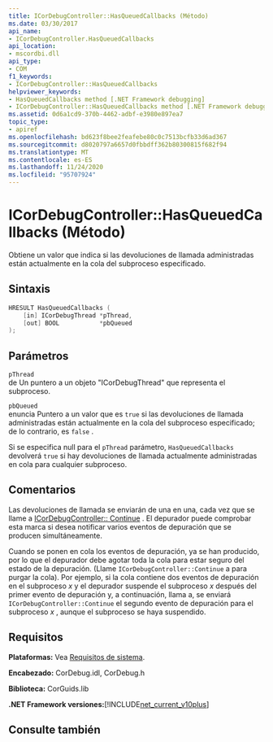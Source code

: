 ```yaml
---
title: ICorDebugController::HasQueuedCallbacks (Método)
ms.date: 03/30/2017
api_name:
- ICorDebugController.HasQueuedCallbacks
api_location:
- mscordbi.dll
api_type:
- COM
f1_keywords:
- ICorDebugController::HasQueuedCallbacks
helpviewer_keywords:
- HasQueuedCallbacks method [.NET Framework debugging]
- ICorDebugController::HasQueuedCallbacks method [.NET Framework debugging]
ms.assetid: 0d6a1cd9-370b-4462-adbf-e3980e897ea7
topic_type:
- apiref
ms.openlocfilehash: bd623f8bee2feafebe80c0c7513bcfb33d6ad367
ms.sourcegitcommit: d8020797a6657d0fbbdff362b80300815f682f94
ms.translationtype: MT
ms.contentlocale: es-ES
ms.lasthandoff: 11/24/2020
ms.locfileid: "95707924"
---
```

# <a name="icordebugcontrollerhasqueuedcallbacks-method"></a>ICorDebugController::HasQueuedCallbacks (Método)

Obtiene un valor que indica si las devoluciones de llamada administradas están actualmente en la cola del subproceso especificado.  
  
## <a name="syntax"></a>Sintaxis  
  
```cpp  
HRESULT HasQueuedCallbacks (  
    [in] ICorDebugThread *pThread,  
    [out] BOOL           *pbQueued  
);  
```  
  
## <a name="parameters"></a>Parámetros  

 `pThread`  
 de Un puntero a un objeto "ICorDebugThread" que representa el subproceso.  
  
 `pbQueued`  
 enuncia Puntero a un valor que es `true` si las devoluciones de llamada administradas están actualmente en la cola del subproceso especificado; de lo contrario, es `false` .  
  
 Si se especifica null para el `pThread` parámetro, `HasQueuedCallbacks` devolverá `true` si hay devoluciones de llamada actualmente administradas en cola para cualquier subproceso.  
  
## <a name="remarks"></a>Comentarios  

 Las devoluciones de llamada se enviarán de una en una, cada vez que se llame a [ICorDebugController:: Continue](icordebugcontroller-continue-method.md) . El depurador puede comprobar esta marca si desea notificar varios eventos de depuración que se producen simultáneamente.  
  
 Cuando se ponen en cola los eventos de depuración, ya se han producido, por lo que el depurador debe agotar toda la cola para estar seguro del estado de la depuración. (Llame `ICorDebugController::Continue` a para purgar la cola). Por ejemplo, si la cola contiene dos eventos de depuración en el subproceso *x* y el depurador suspende el subproceso *x* después del primer evento de depuración y, a continuación, llama a, se enviará `ICorDebugController::Continue` el segundo evento de depuración para el subproceso *x* , aunque el subproceso se haya suspendido.  
  
## <a name="requirements"></a>Requisitos  

 **Plataformas:** Vea [Requisitos de sistema](../../get-started/system-requirements.md).  
  
 **Encabezado:** CorDebug.idl, CorDebug.h  
  
 **Biblioteca:** CorGuids.lib  
  
 **.NET Framework versiones:**[!INCLUDE[net_current_v10plus](../../../../includes/net-current-v10plus-md.md)]  
  
## <a name="see-also"></a>Consulte también
